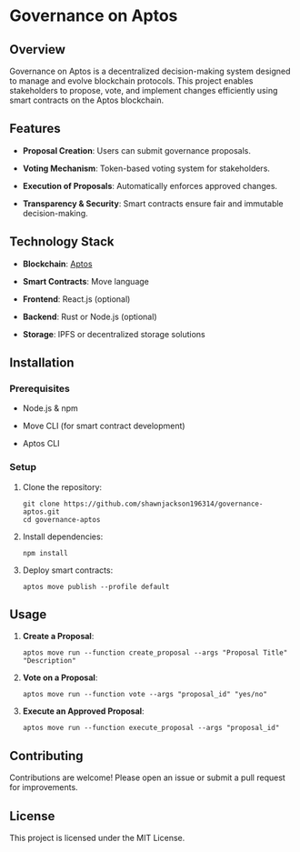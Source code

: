 
# Governance on Aptos

## Overview

Governance on Aptos is a decentralized decision-making system designed to manage and evolve blockchain protocols. This project enables stakeholders to propose, vote, and implement changes efficiently using smart contracts on the Aptos blockchain.

## Features

-   **Proposal Creation**: Users can submit governance proposals.
    
-   **Voting Mechanism**: Token-based voting system for stakeholders.
    
-   **Execution of Proposals**: Automatically enforces approved changes.
    
-   **Transparency & Security**: Smart contracts ensure fair and immutable decision-making.
    

## Technology Stack

-   **Blockchain**: [Aptos](https://aptos.dev/)
    
-   **Smart Contracts**: Move language
    
-   **Frontend**: React.js (optional)
    
-   **Backend**: Rust or Node.js (optional)
    
-   **Storage**: IPFS or decentralized storage solutions
    

## Installation

### Prerequisites

-   Node.js & npm
    
-   Move CLI (for smart contract development)
    
-   Aptos CLI
    

### Setup

1.  Clone the repository:
    
    ```
    git clone https://github.com/shawnjackson196314/governance-aptos.git
    cd governance-aptos
    ```
    
2.  Install dependencies:
    
    ```
    npm install
    ```
    
3.  Deploy smart contracts:
    
    ```
    aptos move publish --profile default
    ```
    

## Usage

1.  **Create a Proposal**:
    
    ```
    aptos move run --function create_proposal --args "Proposal Title" "Description"
    ```
    
2.  **Vote on a Proposal**:
    
    ```
    aptos move run --function vote --args "proposal_id" "yes/no"
    ```
    
3.  **Execute an Approved Proposal**:
    
    ```
    aptos move run --function execute_proposal --args "proposal_id"
    ```
    

## Contributing

Contributions are welcome! Please open an issue or submit a pull request for improvements.

## License

This project is licensed under the MIT License.
